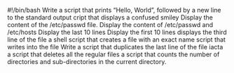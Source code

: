 #!/bin/bash
Write a script that prints “Hello, World”, followed by a new line to the standard output
cript that displays a confused smiley
Display the content of the /etc/passwd file.
Display the content of /etc/passwd and /etc/hosts
Display the last 10 lines
Display the first 10 lines
displays the third line of the file
a shell script that creates a file with an exact name
script that writes into the file
Write a script that duplicates the last line of the file iacta
a script that deletes all the regular files
a script that counts the number of directories and sub-directories in the current directory.
